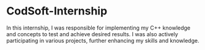 # CodSoft-Internship
In this internship, I was responsible for implementing my C++ knowledge and concepts to test and achieve desired results. I was also actively participating in various projects, further enhancing my skills and knowledge.
